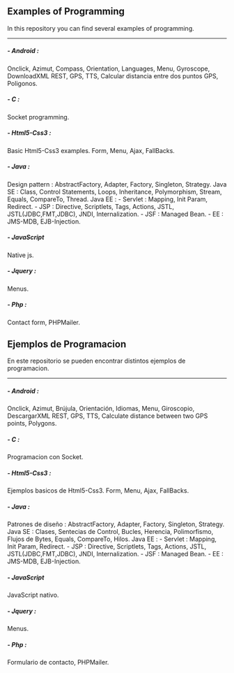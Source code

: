 <h2>Examples of Programming</h2>
<p>In this repository you can find several examples of programming. </p>
<hr>
<h5>- Android :</h5>
 	Onclick, Azimut, Compass, Orientation, Languages, Menu, Gyroscope, DownloadXML REST, GPS, TTS, Calcular distancia entre dos puntos GPS, Poligonos.
<h5>- C :</h5>
 	Socket programming. 
<h5>- Html5-Css3 :</h5>
	Basic Html5-Css3 examples. Form, Menu, Ajax, FallBacks.
<h5>- Java :</h5>
	Design pattern : AbstractFactory, Adapter, Factory, Singleton, Strategy.
	Java SE : Class, Control Statements, Loops, Inheritance, Polymorphism,
	 	  	  Stream, Equals, CompareTo, Thread.
	Java EE : 
		- Servlet : Mapping, Init Param, Redirect. 
		- JSP : Directive, Scriptlets, Tags, Actions, 
			   JSTL, JSTL(JDBC,FMT,JDBC), JNDI, Internalization.
		- JSF : Managed Bean.
		- EE : JMS-MDB, EJB-Injection.
<h5>- JavaScript</h5>
	Native js.
<h5>- Jquery :</h5>
	Menus.
<h5>- Php :</h5> 
	Contact form, PHPMailer.



<h2>Ejemplos de Programacion</h2>
<p>En este repositorio se pueden encontrar distintos ejemplos de programacion. </p>
<hr>
<h5>- Android :</h5>
 	Onclick, Azimut, Brújula, Orientación, Idiomas, Menu, Giroscopio, DescargarXML REST, GPS, TTS, Calculate distance between two GPS points, Polygons.
<h5>- C :</h5>
 	Programacion con Socket. 
<h5>- Html5-Css3 :</h5>
	Ejemplos basicos de Html5-Css3. Form, Menu, Ajax, FallBacks.
<h5>- Java :</h5>
	Patrones de diseño : AbstractFactory, Adapter, Factory, Singleton, Strategy.
	Java SE : Clases, Sentecias de Control, Bucles, Herencia, Polimorfismo,
		  	  Flujos de Bytes, Equals, CompareTo, Hilos.
	Java EE : 
		- Servlet : Mapping, Init Param, Redirect. 
		- JSP : Directive, Scriptlets, Tags, Actions,
			   JSTL, JSTL(JDBC,FMT,JDBC), JNDI, Internalization.
		- JSF : Managed Bean.
		- EE : JMS-MDB, EJB-Injection.
<h5>- JavaScript</h5>
	JavaScript nativo.
<h5>- Jquery :</h5>
	Menus.
<h5>- Php :</h5> 
	Formulario de contacto, PHPMailer.
